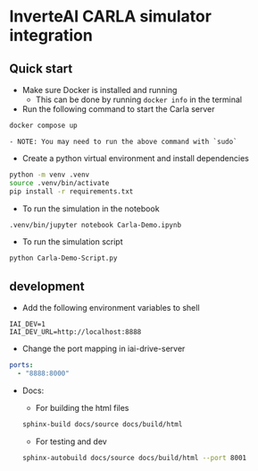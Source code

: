 # InverteAI CARLA simulator integration

## Quick start

- Make sure Docker is installed and running
  - This can be done by running `docker info` in the terminal
- Run the following command to start the Carla server

```sh
docker compose up
```

    - NOTE: You may need to run the above command with `sudo`

- Create a python virtual environment and install dependencies

```sh
python -m venv .venv
source .venv/bin/activate
pip install -r requirements.txt
```

- To run the simulation in the notebook

```sh
.venv/bin/jupyter notebook Carla-Demo.ipynb
```

- To run the simulation script

```sh
python Carla-Demo-Script.py
```

## development

- Add the following environment variables to shell

```
IAI_DEV=1
IAI_DEV_URL=http://localhost:8888
```

- Change the port mapping in iai-drive-server

```yaml
ports:
  - "8888:8000"
```

- Docs:

  - For building the html files

  ```sh
  sphinx-build docs/source docs/build/html
  ```

  - For testing and dev

  ```sh
  sphinx-autobuild docs/source docs/build/html --port 8001
  ```
